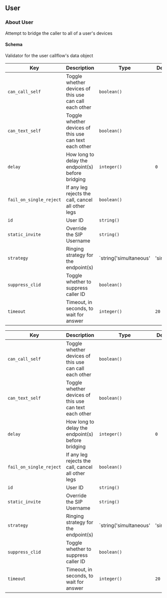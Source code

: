 ## User

### About User

Attempt to bridge the caller to all of a user's devices

#### Schema

Validator for the user callflow's data object



Key | Description | Type | Default | Required
--- | ----------- | ---- | ------- | --------
`can_call_self` | Toggle whether devices of this use can call each other | `boolean()` |   | `false`
`can_text_self` | Toggle whether devices of this use can text each other | `boolean()` |   | `false`
`delay` | How long to delay the endpoint(s) before bridging | `integer()` | `0` | `false`
`fail_on_single_reject` | If any leg rejects the call, cancel all other legs | `boolean()` |   | `false`
`id` | User ID | `string()` |   | `false`
`static_invite` | Override the SIP Username | `string()` |   | `false`
`strategy` | Ringing strategy for the endpoint(s) | `string('simultaneous' | 'single')` | `simultaneous` | `false`
`suppress_clid` | Toggle whether to suppress caller ID | `boolean()` |   | `false`
`timeout` | Timeout, in seconds, to wait for answer | `integer()` | `20` | `false`



Key | Description | Type | Default | Required
--- | ----------- | ---- | ------- | --------
`can_call_self` | Toggle whether devices of this use can call each other | `boolean()` |   | `false`
`can_text_self` | Toggle whether devices of this use can text each other | `boolean()` |   | `false`
`delay` | How long to delay the endpoint(s) before bridging | `integer()` | `0` | `false`
`fail_on_single_reject` | If any leg rejects the call, cancel all other legs | `boolean()` |   | `false`
`id` | User ID | `string()` |   | `false`
`static_invite` | Override the SIP Username | `string()` |   | `false`
`strategy` | Ringing strategy for the endpoint(s) | `string('simultaneous' | 'single')` | `simultaneous` | `false`
`suppress_clid` | Toggle whether to suppress caller ID | `boolean()` |   | `false`
`timeout` | Timeout, in seconds, to wait for answer | `integer()` | `20` | `false`
